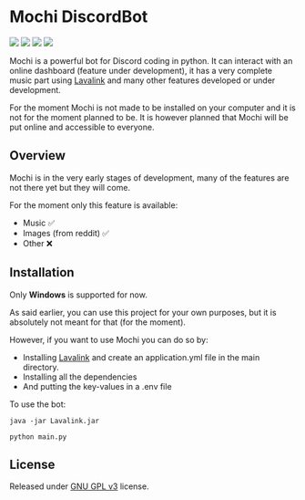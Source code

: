 # Mochi DiscordBot

![](https://img.shields.io/badge/python-3.9-blue.svg) ![](https://img.shields.io/badge/discord-py-blue.svg) ![](https://img.shields.io/github/license/holy-tanuki/Mochi-DiscordBot) ![](https://img.shields.io/github/stars/holy-tanuki/Mochi-DiscordBot)

Mochi is a powerful bot for Discord coding in python. It can interact with an online dashboard (feature under development), it has a very complete music part using [Lavalink](https://github.com/Frederikam/Lavalink) and many other features developed or under development.

For the moment Mochi is not made to be installed on your computer and it is not for the moment planned to be. It is however planned that Mochi will be put online and accessible to everyone.

## Overview

Mochi is in the very early stages of development, many of the features are not there yet but they will come.

For the moment only this feature is available:

- Music ✅
- Images (from reddit) ✅
- Other ❌

## Installation

Only **Windows** is supported for now.

As said earlier, you can use this project for your own purposes, but it is absolutely not meant for that (for the moment).

However, if you want to use Mochi you can do so by:

 - Installing [Lavalink](https://github.com/Frederikam/Lavalink) and create an application.yml file in the main directory.
 - Installing all the dependencies
 - And putting the key-values in a .env file

To use the bot:
```
java -jar Lavalink.jar
```

```
python main.py
```

## License

Released under [GNU GPL v3](https://www.gnu.org/licenses/gpl-3.0.en.html) license.



